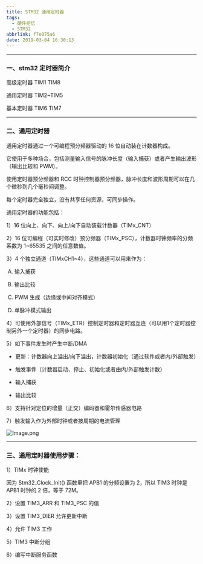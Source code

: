 ```yaml
---
title: STM32 通用定时器
tags:
  - 硬件拾忆
  - STM32
abbrlink: f7e075a6
date: 2019-03-04 16:30:13
---
```


---

### 一、stm32 定时器简介



高级定时器 TIM1 TIM8

通用定时器 TIM2~TIM5

基本定时器 TIM6 TIM7

<!--more-->

------

### 二、通用定时器



通用定时器通过一个可编程预分频器驱动的 16 位自动装在计数器构成。



它使用于多种场合，包括测量输入信号的脉冲长度（输入捕获）或者产生输出波形（输出比较和 PWM）。



使用定时器预分频器和 RCC 时钟控制器预分频器，脉冲长度和波形周期可以在几个微秒到几个毫秒间调整。



每个定时器完全独立，没有共享任何资源，可同步操作。 



通用定时器的功能包括：



1）16 位向上、向下、向上/向下自动装载计数器（TIMx_CNT）

2）16 位可编程（可实时修改）预分频器（TIMx_PSC），计数器时钟频率的分频系数为 1~65535 之间的任意数值。

3）4 个独立通道（TIMxCH1~4），这些通道可以用来作为：

​    A. 输入捕获

​    B. 输出比较

​    C. PWM 生成（边缘或中间对齐模式）

​    D. 单脉冲模式输出

4）可使用外部信号（TIMx_ETR）控制定时器和定时器互连（可以用1个定时器控制另外一个定时器）的同步电路。

5）如下事件发生时产生中断/DMA

- 更新：计数器向上溢出/向下溢出，计数器初始化（通过软件或者内/外部触发）

- 触发事件（计数器启动、停止、初始化或者由内/外部触发计数）

- 输入捕获

- 输出比较

6）支持针对定位的增量（正交）编码器和霍尔传感器电路

7）触发输入作为外部时钟或者按周期的电流管理



![Image.png](https://i.loli.net/2019/03/04/5c7ce26498d19.png)



---

### 三、通用定时器使用步骤：



1）TIMx 时钟使能

因为 Stm32_Clock_Init() 函数里把 APB1 的分频设置为 2，所以 TIM3 时钟是 APB1 时钟的 2 倍，等于 72M。

2）设置 TIM3_ARR 和 TIM3_PSC 的值

3）设置 TIM3_DIER 允许更新中断

4）允许 TIM3 工作

5）TIM3 中断分组

6）编写中断服务函数

